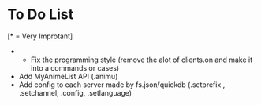 # To Do List 
[* = Very Improtant]

- * Fix the programming style (remove the alot of clients.on and make it into a commands or cases)
- Add MyAnimeList API (.animu)
- Add config to each server made by fs.json/quickdb (.setprefix , .setchannel, .config, .setlanguage)